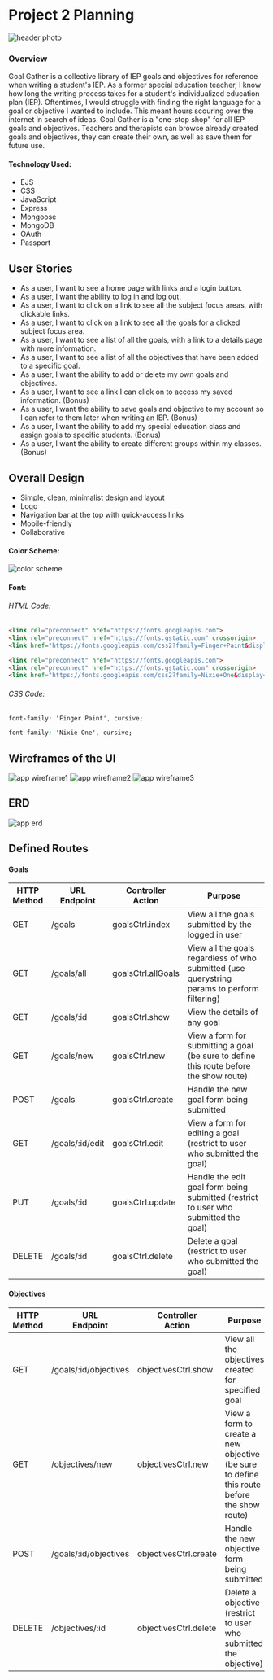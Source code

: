 # Project 2 Planning
![header photo](https://i.imgur.com/VRC1Fhf.png)
### Overview
Goal Gather is a collective library of IEP goals and objectives for reference when writing a student's IEP. As a former special education teacher, I know how long the writing process takes for a student's individualized education plan (IEP). Oftentimes, I would struggle with finding the right language for a goal or objective I wanted to include. This meant hours scouring over the internet in search of ideas. Goal Gather is a "one-stop shop" for all IEP goals and objectives. Teachers and therapists can browse already created goals and objectives, they can create their own, as well as save them for future use. 

#### Technology Used:
- EJS
- CSS
- JavaScript
- Express
- Mongoose
- MongoDB
- OAuth
- Passport

## User Stories
- As a user, I want to see a home page with links and a login button.
- As a user, I want the ability to log in and log out.
- As a user, I want to click on a link to see all the subject focus areas, with clickable links.
- As a user, I want to click on a link to see all the goals for a clicked subject focus area.
- As a user, I want to see a list of all the goals, with a link to a details page with more information.
- As a user, I want to see a list of all the objectives that have been added to a specific goal.
- As a user, I want the ability to add or delete my own goals and objectives.
- As a user, I want to see a link I can click on to access my saved information. (Bonus)
- As a user, I want the ability to save goals and objective to my account so I can refer to them later when writing an IEP. (Bonus)
- As a user, I want the ability to add my special education class and assign goals to specific students. (Bonus)
- As a user, I want the ability to create different groups within my classes. (Bonus)

## Overall Design
- Simple, clean, minimalist design and layout
- Logo
- Navigation bar at the top with quick-access links
- Mobile-friendly
- Collaborative

#### Color Scheme:
![color scheme](https://i.imgur.com/5V8UFYJ.jpg)

#### Font:
###### HTML Code:
```html
<link rel="preconnect" href="https://fonts.googleapis.com">
<link rel="preconnect" href="https://fonts.gstatic.com" crossorigin>
<link href="https://fonts.googleapis.com/css2?family=Finger+Paint&display=swap" rel="stylesheet">

<link rel="preconnect" href="https://fonts.googleapis.com">
<link rel="preconnect" href="https://fonts.gstatic.com" crossorigin>
<link href="https://fonts.googleapis.com/css2?family=Nixie+One&display=swap" rel="stylesheet">
```
###### CSS Code:
```css
font-family: 'Finger Paint', cursive;

font-family: 'Nixie One', cursive;
```

## Wireframes of the UI
![app wireframe1](https://i.imgur.com/ITKuz50.jpg)
![app wireframe2](https://i.imgur.com/RNYpAm8.jpg)
![app wireframe3](https://i.imgur.com/PRkF1OX.jpg)

## ERD
![app erd](https://i.imgur.com/d1JFvBh.png)

## Defined Routes

#### Goals

|HTTP<br>Method|URL<br>Endpoint|Controller<br>Action|Purpose|
|---|---|---|---|
| GET | /goals | goalsCtrl.index | View all the goals submitted by the logged in user |
| GET | /goals/all | goalsCtrl.allGoals | View all the goals regardless of who submitted (use querystring params to perform filtering) |
| GET | /goals/:id | goalsCtrl.show | View the details of any goal |
| GET | /goals/new | goalsCtrl.new | View a form for submitting a goal (be sure to define this route before the show route)|
| POST | /goals | goalsCtrl.create | Handle the new goal form being submitted |
| GET | /goals/:id/edit | goalsCtrl.edit | View a form for editing a goal (restrict to user who submitted the goal) |
| PUT | /goals/:id| goalsCtrl.update | Handle the edit goal form being submitted (restrict to user who submitted the goal) |
| DELETE | /goals/:id| goalsCtrl.delete | Delete a goal (restrict to user who submitted the goal) |

#### Objectives

|HTTP<br>Method|URL<br>Endpoint|Controller<br>Action|Purpose|
|---|---|---|---|
| GET | /goals/:id/objectives | objectivesCtrl.show | View all the objectives created for specified goal |
| GET | /objectives/new | objectivesCtrl.new | View a form to create a new objective (be sure to define this route before the show route) |
| POST | /goals/:id/objectives | objectivesCtrl.create | Handle the new objective form being submitted |
| DELETE | /objectives/:id| objectivesCtrl.delete | Delete a objective (restrict to user who submitted the objective) |


